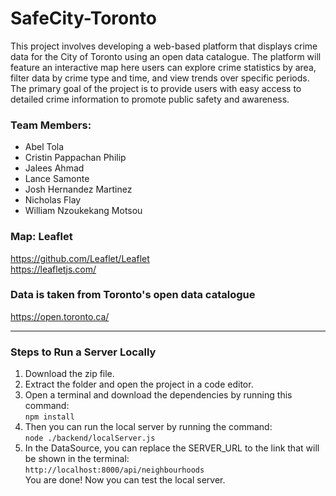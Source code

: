 # SafeCity-Toronto

This project involves developing a web-based platform that displays crime data for the City of Toronto using an open data catalogue. The platform will feature an interactive map 
here users can explore crime statistics by area, filter data by crime type and time, and view trends over specific periods. The primary goal of the project is to provide users with easy
access to detailed crime information to promote public safety and awareness.


### Team Members:

* Abel Tola
* Cristin Pappachan Philip
* Jalees Ahmad
* Lance Samonte
* Josh Hernandez Martinez
* Nicholas Flay
* William Nzoukekang Motsou

### Map: Leaflet
https://github.com/Leaflet/Leaflet <br>
https://leafletjs.com/

### Data is taken from Toronto's open data catalogue
https://open.toronto.ca/
<hr>

### Steps to Run a Server Locally
1. Download the zip file.
2. Extract the folder and open the project in a code editor.
3. Open a terminal and download the dependencies by running this command:<br>
```npm install```
4. Then you can run the local server by running the command:<br>
```node ./backend/localServer.js```
5. In the DataSource, you can replace the SERVER_URL to the link that will be shown in the terminal:<br>
```http://localhost:8000/api/neighbourhoods```<br>
You are done! Now you can test the local server.
